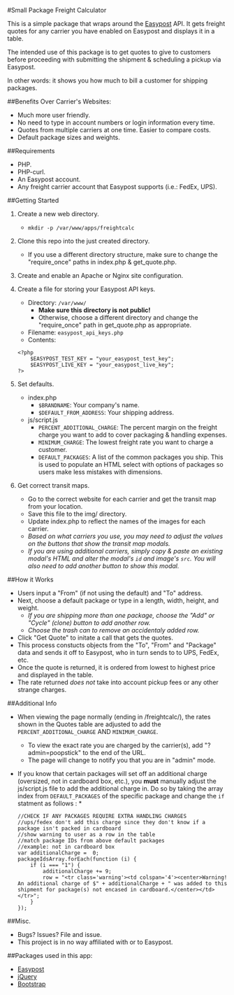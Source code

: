 #Small Package Freight Calculator

This is a simple package that wraps around the [Easypost](www.easypost.com) API.  It gets freight quotes for any carrier you have enabled on Easypost and displays it in a table.

The intended use of this package is to get quotes to give to customers before proceeding with submitting the shipment & scheduling a pickup via Easypost.

In other words: it shows you how much to bill a customer for shipping packages.

##Benefits Over Carrier's Websites:
* Much more user friendly.
* No need to type in account numbers or login information every time.
* Quotes from multiple carriers at one time.  Easier to compare costs.
* Default package sizes and weights.

##Requirements
* PHP.
* PHP-curl.
* An Easypost account.
* Any freight carrier account that Easypost supports (i.e.: FedEx, UPS).

##Getting Started
1. Create a new web directory.
	* `mkdir -p /var/www/apps/freightcalc`
2. Clone this repo into the just created directory.
	* If you use a different directory structure, make sure to change the "require_once" paths in index.php & get_quote.php.
3. Create and enable an Apache or Nginx site configuration.
4. Create a file for storing your Easypost API keys.
	* Directory: `/var/www/`
		* **Make sure this directory is not public!**
		* Otherwise, choose a different directory and change the "require_once" path in get_quote.php as appropriate.
	* Filename: `easypost_api_keys.php`
	* Contents:

	```
	<?php
		$EASYPOST_TEST_KEY = "your_easypost_test_key";
		$EASYPOST_LIVE_KEY = "your_easypost_live_key";
	?>
	```
5. Set defaults.
	* index.php
		* `$BRANDNAME`: Your company's name.
		* `$DEFAULT_FROM_ADDRESS`: Your shipping address.
	* js/script.js
		* `PERCENT_ADDITIONAL_CHARGE`: The percent margin on the freight charge you want to add to cover packaging & handling expenses.
		* `MINIMUM_CHARGE`: The lowest freight rate you want to charge a customer.
		* `DEFAULT_PACKAGES`: A list of the common packages you ship.  This is used to populate an HTML select with options of packages so users make less mistakes with dimensions.
6. Get correct transit maps.
	* Go to the correct website for each carrier and get the transit map from your location.
	* Save this file to the img/ directory.
	* Update index.php to reflect the names of the images for each carrier.
	* *Based on what carriers you use, you may need to adjust the values on the buttons that show the transit map modals.*
	* *If you are using additional carriers, simply copy & paste an existing modal's HTML and alter the modal's `id` and image's `src`.  You will also need to add another button to show this modal.*

##How it Works
* Users input a "From" (if not using the default) and "To" address.
* Next, choose a default package or type in a length, width, height, and weight.
	* *If you are shipping more than one package, choose the "Add" or "Cycle" (clone) button to add another row.*
	* *Choose the trash can to remove an accidentaly added row.*
* Click "Get Quote" to initate a call that gets the quotes.
* This process constucts objects from the "To", "From" and "Package" data and sends it off to Easypost, who in turn sends to to UPS, FedEx, etc.
* Once the quote is returned, it is ordered from lowest to highest price and displayed in the table.
* The rate returned *does not* take into account pickup fees or any other strange charges.


##Additional Info
* When viewing the page normally (ending in /freightcalc/), the rates shown in the Quotes table are adjusted to add the `PERCENT_ADDITIONAL_CHARGE` AND `MINIMUM_CHARGE`.
	* To view the exact rate you are charged by the carrier(s), add "?admin=poopstick" to the end of the URL.
	* The page will change to notify you that you are in "admin" mode.
* If you know that certain packages will set off an additional charge (oversized, not in cardboard box, etc.), you **must** manually adjust the js/script.js file to add the additional charge in.  Do so by taking the array index from `DEFAULT_PACKAGES` of the specific package and change the `if` statment as follows :
	* 

	```
	//CHECK IF ANY PACKAGES REQUIRE EXTRA HANDLING CHARGES
	//ups/fedex don't add this charge since they don't know if a package isn't packed in cardboard
	//show warning to user as a row in the table
	//match package IDs from above default packages
	//example: not in cardboard box
	var additionalCharge = 	0;
	packageIdsArray.forEach(function (i) {
		if (i === "1") {
			additionalCharge += 9;
			row = "<tr class='warning'><td colspan='4'><center>Warning! An additional charge of $" + additionalCharge + " was added to this shipment for package(s) not encased in cardboard.</center></td></tr>";
		}
	});
	```

##Misc.
* Bugs? Issues? File and issue.
* This project is in no way affiliated with or to Easypost.

##Packages used in this app:
* [Easypost](www.easypost.com)
* [jQuery](jquery.org)
* [Bootstrap](getbootstrap.com)